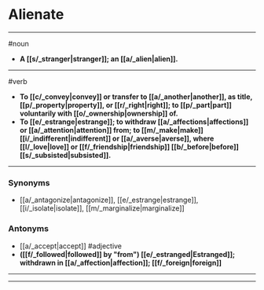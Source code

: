 # Alienate
---
#noun
- **A [[s/_stranger|stranger]]; an [[a/_alien|alien]].**
---
#verb
- **To [[c/_convey|convey]] or transfer to [[a/_another|another]], as title, [[p/_property|property]], or [[r/_right|right]]; to [[p/_part|part]] voluntarily with [[o/_ownership|ownership]] of.**
- **To [[e/_estrange|estrange]]; to withdraw [[a/_affections|affections]] or [[a/_attention|attention]] from; to [[m/_make|make]] [[i/_indifferent|indifferent]] or [[a/_averse|averse]], where [[l/_love|love]] or [[f/_friendship|friendship]] [[b/_before|before]] [[s/_subsisted|subsisted]].**
---
### Synonyms
- [[a/_antagonize|antagonize]], [[e/_estrange|estrange]], [[i/_isolate|isolate]], [[m/_marginalize|marginalize]]
### Antonyms
- [[a/_accept|accept]]
#adjective
- **([[f/_followed|followed]] by "from") [[e/_estranged|Estranged]]; withdrawn in [[a/_affection|affection]]; [[f/_foreign|foreign]]**
---
---
